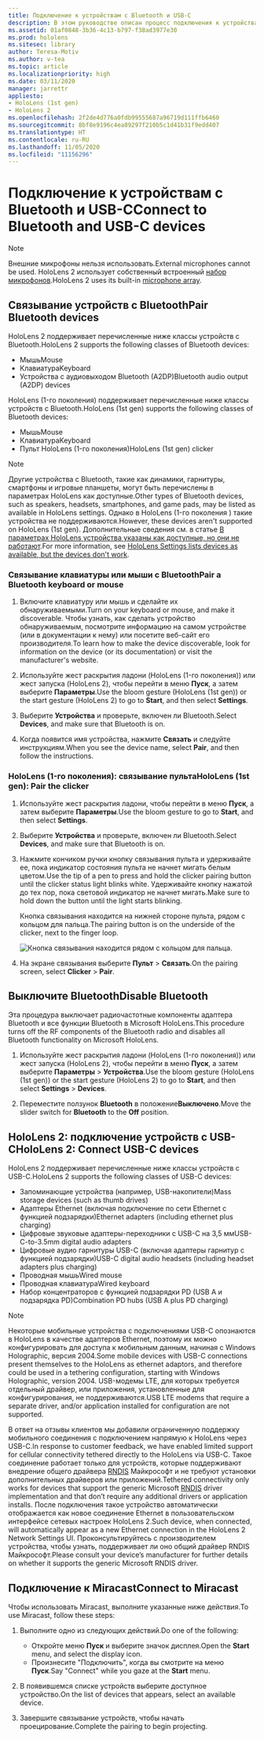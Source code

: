 ```yaml
---
title: Подключение к устройствам с Bluetooth и USB-C
description: В этом руководстве описан процесс подключения к устройствам с Bluetooth и USB-C, а также принадлежностям.
ms.assetid: 01af0848-3b36-4c13-b797-f38ad3977e30
ms.prod: hololens
ms.sitesec: library
author: Teresa-Motiv
ms.author: v-tea
ms.topic: article
ms.localizationpriority: high
ms.date: 03/11/2020
manager: jarrettr
appliesto:
- HoloLens (1st gen)
- HoloLens 2
ms.openlocfilehash: 2f2de4d776a0fdb99555687a96719d111ffb6460
ms.sourcegitcommit: 8bf8e9196c4ea89297f210b5c1d41b31f9edd407
ms.translationtype: HT
ms.contentlocale: ru-RU
ms.lasthandoff: 11/05/2020
ms.locfileid: "11156296"
---
```

# <span data-ttu-id="09c14-103">Подключение к устройствам с Bluetooth и USB-C</span><span class="sxs-lookup"><span data-stu-id="09c14-103">Connect to Bluetooth and USB-C devices</span></span>

> [!NOTE]
> <span data-ttu-id="09c14-104">Внешние микрофоны нельзя использовать.</span><span class="sxs-lookup"><span data-stu-id="09c14-104">External microphones cannot be used.</span></span> <span data-ttu-id="09c14-105">HoloLens 2 использует собственный встроенный [набор микрофонов](hololens2-hardware.md#audio-and-speech).</span><span class="sxs-lookup"><span data-stu-id="09c14-105">HoloLens 2 uses its built-in [microphone array](hololens2-hardware.md#audio-and-speech).</span></span>

## <span data-ttu-id="09c14-106">Связывание устройств с Bluetooth</span><span class="sxs-lookup"><span data-stu-id="09c14-106">Pair Bluetooth devices</span></span>

<span data-ttu-id="09c14-107">HoloLens 2 поддерживает перечисленные ниже классы устройств с Bluetooth.</span><span class="sxs-lookup"><span data-stu-id="09c14-107">HoloLens 2 supports the following classes of Bluetooth devices:</span></span>

- <span data-ttu-id="09c14-108">Мышь</span><span class="sxs-lookup"><span data-stu-id="09c14-108">Mouse</span></span>
- <span data-ttu-id="09c14-109">Клавиатура</span><span class="sxs-lookup"><span data-stu-id="09c14-109">Keyboard</span></span>
- <span data-ttu-id="09c14-110">Устройства с аудиовыходом Bluetooth (A2DP)</span><span class="sxs-lookup"><span data-stu-id="09c14-110">Bluetooth audio output (A2DP) devices</span></span>

<span data-ttu-id="09c14-111">HoloLens (1-го поколения) поддерживает перечисленные ниже классы устройств с Bluetooth.</span><span class="sxs-lookup"><span data-stu-id="09c14-111">HoloLens (1st gen) supports the following classes of Bluetooth devices:</span></span>

- <span data-ttu-id="09c14-112">Мышь</span><span class="sxs-lookup"><span data-stu-id="09c14-112">Mouse</span></span>
- <span data-ttu-id="09c14-113">Клавиатура</span><span class="sxs-lookup"><span data-stu-id="09c14-113">Keyboard</span></span>
- <span data-ttu-id="09c14-114">Пульт HoloLens (1-го поколения)</span><span class="sxs-lookup"><span data-stu-id="09c14-114">HoloLens (1st gen) clicker</span></span>

> [!NOTE]
> <span data-ttu-id="09c14-115">Другие устройства с Bluetooth, такие как динамики, гарнитуры, смартфоны и игровые планшеты, могут быть перечислены в параметрах HoloLens как доступные.</span><span class="sxs-lookup"><span data-stu-id="09c14-115">Other types of Bluetooth devices, such as speakers, headsets, smartphones, and game pads, may be listed as available in HoloLens settings.</span></span> <span data-ttu-id="09c14-116">Однако в HoloLens (1-го поколения ) такие устройства не поддерживаются.</span><span class="sxs-lookup"><span data-stu-id="09c14-116">However, these devices aren't supported on HoloLens (1st gen).</span></span> <span data-ttu-id="09c14-117">Дополнительные сведения см. в статье [В параметрах HoloLens устройства указаны как доступные, но они не работают](hololens-FAQ.md#hololens-settings-lists-devices-as-available-but-the-devices-dont-work).</span><span class="sxs-lookup"><span data-stu-id="09c14-117">For more information, see [HoloLens Settings lists devices as available, but the devices don't work](hololens-FAQ.md#hololens-settings-lists-devices-as-available-but-the-devices-dont-work).</span></span>

### <span data-ttu-id="09c14-118">Связывание клавиатуры или мыши с Bluetooth</span><span class="sxs-lookup"><span data-stu-id="09c14-118">Pair a Bluetooth keyboard or mouse</span></span>

1. <span data-ttu-id="09c14-119">Включите клавиатуру или мышь и сделайте их обнаруживаемыми.</span><span class="sxs-lookup"><span data-stu-id="09c14-119">Turn on your keyboard or mouse, and make it discoverable.</span></span> <span data-ttu-id="09c14-120">Чтобы узнать, как сделать устройство обнаруживаемым, посмотрите информацию на самом устройстве (или в документации к нему) или посетите веб-сайт его производителя.</span><span class="sxs-lookup"><span data-stu-id="09c14-120">To learn how to make the device discoverable, look for information on the device (or its documentation) or visit the manufacturer's website.</span></span>

1. <span data-ttu-id="09c14-121">Используйте жест раскрытия ладони (HoloLens (1-го поколения)) или жест запуска (HoloLens 2), чтобы перейти в меню **Пуск**, а затем выберите **Параметры**.</span><span class="sxs-lookup"><span data-stu-id="09c14-121">Use the bloom gesture (HoloLens (1st gen)) or the start gesture (HoloLens 2) to go to **Start**, and then select **Settings**.</span></span>

1. <span data-ttu-id="09c14-122">Выберите **Устройства** и проверьте, включен ли Bluetooth.</span><span class="sxs-lookup"><span data-stu-id="09c14-122">Select **Devices**, and make sure that Bluetooth is on.</span></span>  

1. <span data-ttu-id="09c14-123">Когда появится имя устройства, нажмите **Связать** и следуйте инструкциям.</span><span class="sxs-lookup"><span data-stu-id="09c14-123">When you see the device name, select **Pair**, and then follow the instructions.</span></span>

### <span data-ttu-id="09c14-124">HoloLens (1-го поколения): связывание пульта</span><span class="sxs-lookup"><span data-stu-id="09c14-124">HoloLens (1st gen): Pair the clicker</span></span>

1. <span data-ttu-id="09c14-125">Используйте жест раскрытия ладони, чтобы перейти в меню **Пуск**, а затем выберите **Параметры**.</span><span class="sxs-lookup"><span data-stu-id="09c14-125">Use the bloom gesture to go to **Start**, and then select **Settings**.</span></span>

1. <span data-ttu-id="09c14-126">Выберите **Устройства** и проверьте, включен ли Bluetooth.</span><span class="sxs-lookup"><span data-stu-id="09c14-126">Select **Devices**, and make sure that Bluetooth is on.</span></span>

1. <span data-ttu-id="09c14-127">Нажмите кончиком ручки кнопку связывания пульта и удерживайте ее, пока индикатор состояния пульта не начнет мигать белым цветом.</span><span class="sxs-lookup"><span data-stu-id="09c14-127">Use the tip of a pen to press and hold the clicker pairing button until the clicker status light blinks white.</span></span> <span data-ttu-id="09c14-128">Удерживайте кнопку нажатой до тех пор, пока световой индикатор не начнет мигать.</span><span class="sxs-lookup"><span data-stu-id="09c14-128">Make sure to hold down the button until the light starts blinking.</span></span>  

   <span data-ttu-id="09c14-129">Кнопка связывания находится на нижней стороне пульта, рядом с кольцом для пальца.</span><span class="sxs-lookup"><span data-stu-id="09c14-129">The pairing button is on the underside of the clicker, next to the finger loop.</span></span>
   
   ![Кнопка связывания находится рядом с кольцом для пальца.](images/use-hololens-clicker-1.png)
   
1. <span data-ttu-id="09c14-131">На экране связывания выберите **Пульт** > **Связать**.</span><span class="sxs-lookup"><span data-stu-id="09c14-131">On the pairing screen, select **Clicker** > **Pair**.</span></span>

## <span data-ttu-id="09c14-132">Выключите Bluetooth</span><span class="sxs-lookup"><span data-stu-id="09c14-132">Disable Bluetooth</span></span>

<span data-ttu-id="09c14-133">Эта процедура выключает радиочастотные компоненты адаптера Bluetooth и все функции Bluetooth в Microsoft HoloLens.</span><span class="sxs-lookup"><span data-stu-id="09c14-133">This procedure turns off the RF components of the Bluetooth radio and disables all Bluetooth functionality on Microsoft HoloLens.</span></span>

1. <span data-ttu-id="09c14-134">Используйте жест раскрытия ладони (HoloLens (1-го поколения)) или жест запуска (HoloLens 2), чтобы перейти в меню **Пуск**, а затем выберите **Параметры** > **Устройства**.</span><span class="sxs-lookup"><span data-stu-id="09c14-134">Use the bloom gesture (HoloLens (1st gen)) or the start gesture (HoloLens 2) to go to **Start**, and then select **Settings** > **Devices**.</span></span>

1. <span data-ttu-id="09c14-135">Переместите ползунок **Bluetooth** в положение**Выключено**.</span><span class="sxs-lookup"><span data-stu-id="09c14-135">Move the slider switch for **Bluetooth** to the **Off** position.</span></span>

## <span data-ttu-id="09c14-136">HoloLens 2: подключение устройств с USB-C</span><span class="sxs-lookup"><span data-stu-id="09c14-136">HoloLens 2: Connect USB-C devices</span></span>

<span data-ttu-id="09c14-137">HoloLens 2 поддерживает перечисленные ниже классы устройств с USB-C.</span><span class="sxs-lookup"><span data-stu-id="09c14-137">HoloLens 2 supports the following classes of USB-C devices:</span></span>

- <span data-ttu-id="09c14-138">Запоминающие устройства (например, USB-накопители)</span><span class="sxs-lookup"><span data-stu-id="09c14-138">Mass storage devices (such as thumb drives)</span></span>
- <span data-ttu-id="09c14-139">Адаптеры Ethernet (включая подключение по сети Ethernet с функцией подзарядки)</span><span class="sxs-lookup"><span data-stu-id="09c14-139">Ethernet adapters (including ethernet plus charging)</span></span>
- <span data-ttu-id="09c14-140">Цифровые звуковые адаптеры-переходники с USB-C на 3,5 мм</span><span class="sxs-lookup"><span data-stu-id="09c14-140">USB-C-to-3.5mm digital audio adapters</span></span>
- <span data-ttu-id="09c14-141">Цифровые аудио гарнитуры USB-C (включая адаптеры гарнитур с функцией подзарядки)</span><span class="sxs-lookup"><span data-stu-id="09c14-141">USB-C digital audio headsets (including headset adapters plus charging)</span></span>
- <span data-ttu-id="09c14-142">Проводная мышь</span><span class="sxs-lookup"><span data-stu-id="09c14-142">Wired mouse</span></span>
- <span data-ttu-id="09c14-143">Проводная клавиатура</span><span class="sxs-lookup"><span data-stu-id="09c14-143">Wired keyboard</span></span>
- <span data-ttu-id="09c14-144">Набор концентраторов с функцией подзарядки PD (USB A и подзарядка PD)</span><span class="sxs-lookup"><span data-stu-id="09c14-144">Combination PD hubs (USB A plus PD charging)</span></span>

> [!NOTE]
> <span data-ttu-id="09c14-145">Некоторые мобильные устройства с подключениями USB-C опознаются в HoloLens в качестве адаптеров Ethernet, поэтому их можно конфигурировать для доступа к мобильным данным, начиная с Windows Holographic, версия 2004.</span><span class="sxs-lookup"><span data-stu-id="09c14-145">Some mobile devices with USB-C connections present themselves to the HoloLens as ethernet adaptors, and therefore could be used in a tethering configuration, starting with Windows Holographic, version 2004.</span></span> <span data-ttu-id="09c14-146">USB-модемы LTE, для которых требуется отдельный драйвер, или приложения, установленные для конфигурирования, не поддерживаются.</span><span class="sxs-lookup"><span data-stu-id="09c14-146">USB LTE modems that require a separate driver, and/or application installed for configuration are not supported.</span></span>

<span data-ttu-id="09c14-147">В ответ на отзывы клиентов мы добавили ограниченную поддержку мобильного соединения с подключением напрямую к HoloLens через USB-C.</span><span class="sxs-lookup"><span data-stu-id="09c14-147">In response to customer feedback, we have enabled limited support for cellular connectivity tethered directly to the HoloLens via USB-C.</span></span>  <span data-ttu-id="09c14-148">Такое соединение работает только для устройств, которые поддерживают внедрение общего драйвера [RNDIS](https://docs.microsoft.com/windows-hardware/drivers/network/overview-of-remote-ndis--rndis-) Майкрософт и не требуют установки дополнительных драйверов или приложений.</span><span class="sxs-lookup"><span data-stu-id="09c14-148">Tethered connectivity only works for devices that support the generic Microsoft [RNDIS](https://docs.microsoft.com/windows-hardware/drivers/network/overview-of-remote-ndis--rndis-) driver implementation and that don’t require any additional drivers or application installs.</span></span>  <span data-ttu-id="09c14-149">После подключения такое устройство автоматически отображается как новое соединение Ethernet в пользовательском интерфейсе сетевых настроек HoloLens 2.</span><span class="sxs-lookup"><span data-stu-id="09c14-149">Such device, when connected, will automatically appear as a new Ethernet connection in the HoloLens 2 Network Settings UI.</span></span> <span data-ttu-id="09c14-150">Проконсультируйтесь с производителем устройства, чтобы узнать, поддерживает ли оно общий драйвер RNDIS Майкрософт.</span><span class="sxs-lookup"><span data-stu-id="09c14-150">Please consult your device’s manufacturer for further details on whether it supports the generic Microsoft RNDIS driver.</span></span>

## <span data-ttu-id="09c14-151">Подключение к Miracast</span><span class="sxs-lookup"><span data-stu-id="09c14-151">Connect to Miracast</span></span>

<span data-ttu-id="09c14-152">Чтобы использовать Miracast, выполните указанные ниже действия.</span><span class="sxs-lookup"><span data-stu-id="09c14-152">To use Miracast, follow these steps:</span></span>

1. <span data-ttu-id="09c14-153">Выполните одно из следующих действий.</span><span class="sxs-lookup"><span data-stu-id="09c14-153">Do one of the following:</span></span>  

   - <span data-ttu-id="09c14-154">Откройте меню **Пуск** и выберите значок дисплея.</span><span class="sxs-lookup"><span data-stu-id="09c14-154">Open the **Start** menu, and select the display icon.</span></span>
   - <span data-ttu-id="09c14-155">Произнесите "Подключить", когда вы смотрите на меню **Пуск**.</span><span class="sxs-lookup"><span data-stu-id="09c14-155">Say "Connect" while you gaze at the **Start** menu.</span></span>  

1. <span data-ttu-id="09c14-156">В появившемся списке устройств выберите доступное устройство.</span><span class="sxs-lookup"><span data-stu-id="09c14-156">On the list of devices that appears, select an available device.</span></span>

1. <span data-ttu-id="09c14-157">Завершите связывание устройств, чтобы начать проецирование.</span><span class="sxs-lookup"><span data-stu-id="09c14-157">Complete the pairing to begin projecting.</span></span>
